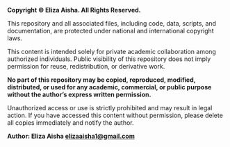 **Copyright © Eliza Aisha. All Rights Reserved.**

This repository and all associated files, including code, data, scripts, and documentation, are protected under national and international copyright laws.

This content is intended solely for private academic collaboration among authorized individuals. Public visibility of this repository does not imply permission for reuse, redistribution, or derivative work.

**No part of this repository may be copied, reproduced, modified, distributed, or used for any academic, commercial, or public purpose without the author’s express written permission.**

Unauthorized access or use is strictly prohibited and may result in legal action. If you have accessed this content without permission, please delete all copies immediately and notify the author.

**Author: Eliza Aisha <elizaaisha1@gmail.com>**

